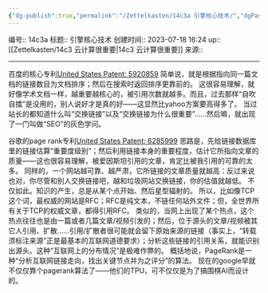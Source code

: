 ```yaml
---
{"dg-publish":true,"permalink":"/Zettelkasten/14c3a 引擎核心技术/","dgPassFrontmatter":true}
---
```


编号:: 14c3a
标题:: 引擎核心技术
创建时间:: 2023-07-18 16:24
up:: [[Zettelkasten/14c3 云计算很重要\|14c3 云计算很重要]]
来源:: 

---
百度的核心专利[United States Patent: 5920859](http://patft.uspto.gov/netacgi/nph-Parser?Sect1=PTO1&Sect2=HITOFF&d=PALL&p=1&u=%2Fnetahtml%2FPTO%2Fsrchnum.htm&r=1&f=G&l=50&s1=5,920,859.PN.&OS=PN/5,920,859&RS=PN/5,920,859)
简单说，就是根据指向同一篇文档的链接数目为文档排序；然后在搜索时返回排序更靠前的。
这很容易理解，就好像学术文档一样，越重要越核心的，被引用次数就越多。而且，过去那样“自吹自擂”是没用的，别人说好才是真的好——这显然比yahoo方案要高得多了。
当过站长的都知道什么叫“交换链接”以及“交换链接为什么很重要”……然后嘛，就出现了一门叫做“SEO”的灰色学问。

谷歌的page rank专利[United States Patent: 6285999](http://patft.uspto.gov/netacgi/nph-Parser?Sect1=PTO1&Sect2=HITOFF&d=PALL&p=1&u=%2Fnetahtml%2FPTO%2Fsrchnum.htm&r=1&f=G&l=50&s1=6,285,999.PN.&OS=PN/6,285,999&RS=PN/6,285,999)
思路是，先给链接数据库里的链接估算“重要度级别”；然后利用链接本身的重要程度，估计它所指向文章的质量——这也很容易理解，被爱因斯坦引用的文章，肯定比被我引用的可靠的太多。
同样的，一个网站越可靠、越严肃，它所链接的文章质量就越高：反过来说也对，你尽管和别人交换链接吧，越和垃圾网站交换链接，你的估值就越低。
不仅如此。知识的产生，总是从某个点开始、然后星型辐射的。
所以，比如像TCP这个词，最权威的网站是RFC；RFC是纯文本，不链任何站外文件；但，全世界所有关于TCP的权威文章，都得引用RFC。
类似的，当网上出现了某个热点，这个热点往往也是由一篇或者几篇文章/视频引发的；然后，位于源头的文章/视频被其它人引用、扩散……引用/扩散者很可能就会留下原始来源的链接（事实上，“转载须标注来源”正是最基本的互联网道德要求）；分析这些链接的引用关系，就能识别出源头。这种“互联网上的分布情况”是极难作弊的。
概括地说，PageRank是一种“分析互联网链接走向，找出关键节点并为之评分”的算法。
现在的google早就不仅仅靠个pagerank算法了——他们的TPU，可不仅仅是为了搞围棋AI而设计的。

